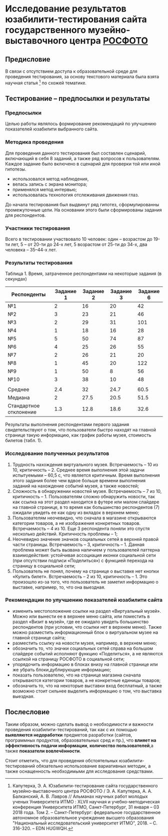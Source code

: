 # Исследование результатов юзабилити-тестирования сайта государственного музейно-выставочного центра [РОСФОТО](https://rosphoto.org)
## Предисловие
В связи с отсутствием доступа к образовательной среде для проведения тестирования, за основу текстового материала была взята научная статья [^1] по схожей тематике.

[^1]: Капутерка, Э. А. Юзабилити-тестирование сайта государственного музейно-выставочного центра РОСФОТО / Э. А. Капутерка, А. А. Балканский, А. В. Лавров // Альманах научных работ молодых ученых Университета ИТМО : XLVII научная и учебно-методическая конференция Университета ИТМО, Санкт-Петербург, 31 января – 03  2018 года. Том 2. – Санкт-Петербург: федеральное государственное автономное образовательное учреждение высшего образования "Национальный исследовательский университет ИТМО", 2018. – С. 316-320. – EDN HUGWQH.

## Тестирование – предпосылки и результаты 

### Предпосылки
Целью работы являлось формирование рекомендаций по улучшению показателей юзабилити выбранного сайта.

### Методика проведения
Для проведения данного тестирования был составлен сценарий, включающий в себя 8 заданий, а также ряд вопросов к пользователям. Каждое задание было включено в сценарий для проверки той или иной гипотезы.

* использовался метод наблюдения,
* велась запись с экрана монитора;
* применялся метод интервью;
* использовалась технология отслеживания движения глаз.

До начала тестирования был выдвинут ряд гипотез, сформулированны промежуточные цели. На основании этого были сформированы задания для респондентов.

### Участники тестирования
Всего в тестировании участвовало 10 человек: один – возрастом до 19-ти лет, 5 – от 20-ти до 24-х лет, 5 возрастом от 25-ти до 34-х, два человека – 35–44-х лет.

### Результаты тестирования

Таблица 1. Время, затраченное респондентами на некоторые задания (в секундах)

| Респонденты | Задание 1 | Задание 2 | Задание 3 | Задание 6 |
|---|---|---|---|---|
| №1 | 2 | 16 | 20 | 42 |
| №2 | 3 | 23 | 21 | 46 |
| №3 | 2 | 29 | 31 | 101 |
| №4 | 1 | 18 | 16 | 28 |
| №5 | 5 | 50 | 74 | 87 |
| №6 | 4 | 25 | 26 | 55 |
| №7 | 2 | 26 | 21 | 20 |
| №8 | 1 | 45 | 20 | 122 |
| №9 | 1 | 50 | 8 | 56 |
| №10 | 3 | 38 | 10 | 48 |
|  |  |  |  |  |
| Среднее | 2.4 | 32 | 24.7 | 60.5 |
| Медиана | 2 | 27.5 | 20.5 | 51.5 |
| Стандартное отклонение | 1.3 | 12.8 | 18.6 | 32.6 |

Результаты выполнения респондентами первого задания свидетельствуют о том, что пользователи быстро находят на главной странице такую информацию, как график работы музея, стоимость билетов (табл. 1).

### Исследование полученных результатов
1. Трудность нахождения виртуального музея. Встречаемость – 10 из 10, критичность – 2. Среднее время выполнения этой задачи испытуемыми – 60,5 с, что является критичным. Время выполнения этого задания более чем вдвое больше времени выполнения заданий на нахождение событий музея, а также новостей;
2. Сложность в обнаружении новостей музея. Встречаемость – 7 из 10, критичность – 1. Пользователям сложно обнаружить новости, так как ссылка на этот раздел находится в футере или малом слайдере на главной странице, в то время как большинство респондентов (7) ожидали увидеть ее как одну из вкладок в верхнем меню;
3. Пользователям неочевидно, что сначала в магазине открываются категории товаров, а не изображения конкретных товаров. Встречаемость – 4 из 10. Еще 3 респондента поняли это
спустя несколько действий. Критичность проблемы – 1;
4. Неочевидно значение значков социальных сетей в верхней правой части страницы. Встречаемость – 3, критичность – 1.
Данная проблема может быть вызвана наличием у пользователей паттерна взаимодействия: устойчивая ассоциация иконки социальной сети (при отсутствии подписи «Поделиться») с функцией перехода на страницу в социальной сети;
5. Пользователь не понял, почему на странице о выставке нет кнопки «Купить билет». Встречаемость – 2 из 10, критичность – 1. Это произошло из-за того, что пользователь не заметил информацию о выставке, например, то, что она выездная.

### Рекомендации по улучшению показателей юзабилити сайта
* изменить местоположение ссылки на раздел «Виртуальный музей». Можно или вынести ее в верхнее меню сайта, или поместить в раздел «Визит в музей», где ее ожидало увидеть большинство респондентов (при условии, что ссылки нет в верхнем меню). Также можно
разместить информационный блок о виртуальном музее на главной странице сайта;
* разместить ссылку на новости музея, например, в верхнем меню;
* обозначить то, что значки социальных сетей справа на большом слайдере событий исполняют функцию «Поделиться», а не являются ссылкой на страницу РОСФОТО в социальной сети;
* упорядочить информацию в блоках внизу на главной странице или же убрать блоки,дублирующие информацию;
* показать пользователю, что на странице магазина сначала открываются категории товаров, а не конкретные единицы товаров;
* обозначить то, что на некоторые выставки вход бесплатный, а также возможно стоит сильнее выделить информацию о том, что выставка выездная.

## Послесловие

Таким образом, можно сделать вывод о необходимости и важности проведения юзабилити-тестирований, так как с их помощью **выявляются недоработки** предметов разработки (сайтов, программных продуктов, образовательных сред и пр.), что **влияет на эффективность подачи информации**, **количество пользователей**,а также **показатели вовлечённости**.

Стоит отметить, что для проведения обстоятельных юзабилити-тестирований обязательно использование вариативных методик, а также оснащенность необходимыми для исследования средствами.



